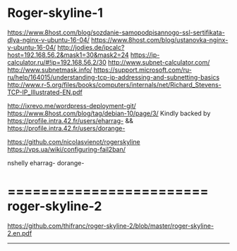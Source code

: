 # Roger-skyline-1
https://www.8host.com/blog/sozdanie-samopodpisannogo-ssl-sertifikata-dlya-nginx-v-ubuntu-16-04/
https://www.8host.com/blog/ustanovka-nginx-v-ubuntu-16-04/
http://jodies.de/ipcalc?host=192.168.56.2&mask1=30&mask2=24
https://ip-calculator.ru/#!ip=192.168.56.2/30
http://www.subnet-calculator.com/
http://www.subnetmask.info/
https://support.microsoft.com/ru-ru/help/164015/understanding-tcp-ip-addressing-and-subnetting-basics
http://www.r-5.org/files/books/computers/internals/net/Richard_Stevens-TCP-IP_Illustrated-EN.pdf

http://ixrevo.me/wordpress-deployment-git/
https://www.8host.com/blog/tag/debian-10/page/3/
Kindly backed by https://profile.intra.42.fr/users/eharrag- && https://profile.intra.42.fr/users/dorange-

https://github.com/nicolasvienot/rogerskyline
https://vps.ua/wiki/configuring-fail2ban/

nshelly
eharrag-
dorange-


========================
roger-skyline-2
========================

https://github.com/thifranc/roger-skyline-2/blob/master/roger-skyline-2.en.pdf

---------------------------------------------------------------

